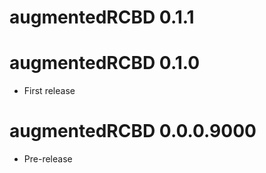 # augmentedRCBD  0.1.1

# augmentedRCBD  0.1.0

* First release

# augmentedRCBD  0.0.0.9000

* Pre-release
